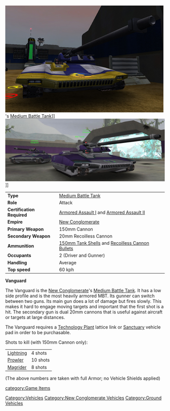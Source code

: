 ![](images/Vanguard.jpg "fig:Vanguard.jpg")'s [Medium Battle
Tank](Medium_Battle_Tank.md)\]\]
![](images/Vanguards.jpg "fig:Vanguards.jpg")\]\]

|                            |                                                                                                                               |
| -------------------------- | ----------------------------------------------------------------------------------------------------------------------------- |
| **Type**                   | [Medium Battle Tank](Medium_Battle_Tank.md)                                                                        |
| **Role**                   | Attack                                                                                                                        |
| **Certification Required** | [Armored Assault I](Armored_Assault_I.md) and [Armored Assault II](Armored_Assault_II.md)               |
| **Empire**                 | [New Conglomerate](New_Conglomerate.md)                                                                            |
| **Primary Weapon**         | 150mm Cannon                                                                                                                  |
| **Secondary Weapon**       | 20mm Recoilless Cannon                                                                                                        |
| **Ammunition**             | [150mm Tank Shells](<Tank_Shell_(150mm)>) and [Recoilless Cannon Bullets](Recoilless_Cannon_Bullets.md) |
| **Occupants**              | 2 (Driver and Gunner)                                                                                                         |
| **Handling**               | Average                                                                                                                       |
| **Top speed**              | 60 kph                                                                                                                        |

**Vanguard**

The Vanguard is the [New Conglomerate](New_Conglomerate.md)'s
[Medium Battle Tank](Medium_Battle_Tank.md). It has a low side
profile and is the most heavily armored MBT. Its gunner can switch
between two guns. Its main gun does a lot of damage but fires slowly.
This makes it hard to engage moving targets and important that the first
shot is a hit. The secondary gun is dual 20mm cannons that is useful
against aircraft or targets at large distances.

The Vanguard requires a [Technology Plant](Technology_Plant.md)
lattice link or [Sanctuary](Sanctuary.md) vehicle pad in order
to be purchasable.

Shots to kill (with 150mm Cannon only):

|                                      |          |
| ------------------------------------ | -------- |
| [Lightning](Lightning.md) | 4 shots  |
| [Prowler](Prowler.md)     | 10 shots |
| [Magrider](Magrider.md)   | 8 shots  |

(The above numbers are taken with full Armor; no Vehicle Shields
applied)

[category:Game Items](category:Game_Items.md)

[Category:Vehicles](Category:Vehicles.md) [Category:New
Conglomerate Vehicles](Category:New_Conglomerate_Vehicles.md)
[Category:Ground Vehicles](Category:Ground_Vehicles.md)
